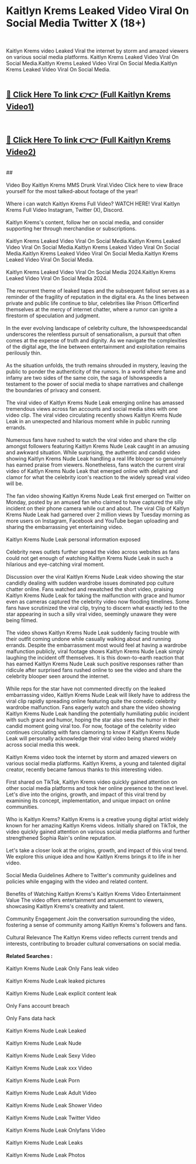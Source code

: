 # Kaitlyn Krems Leaked Video Viral On Social Media Twitter X (18+) <br>
<br>

Kaitlyn Krems video Leaked Viral the internet by storm and amazed viewers on various social media platforms. Kaitlyn Krems Leaked Video Viral On Social Media.Kaitlyn Krems Leaked Video Viral On Social Media.Kaitlyn Krems Leaked Video Viral On Social Media.<br>
 <br>

##  <a href="https://play.trustnlinepharmacy.us?title=Full Kaitlyn_Krems&ref=git">🔴 Click Here To link 👉👉 (Full Kaitlyn Krems Video1)</a><br>
  <br>

##  <a href="https://play.trustnlinepharmacy.us?title=Full Kaitlyn_Krems&ref=git">🔴 Click Here To link 👉👉 (Full Kaitlyn Krems Video2)</a><br>
  <br>
  ##


  <br>

  <br>
Video Boy Kaitlyn Krems MMS Drunk Viral.Video Click here to view Brace yourself for the most talked-about footage of the year!
<br><br>
Where i can watch Kaitlyn Krems Full Video? WATCH HERE! Viral Kaitlyn Krems Full Video Instagram, Twitter (X), Discord.
<br><br>
Kaitlyn Krems's content, follow her on social media, and consider supporting her through merchandise or subscriptions.
<br><br>
Kaitlyn Krems Leaked Video Viral On Social Media.Kaitlyn Krems Leaked Video Viral On Social Media.Kaitlyn Krems Leaked Video Viral On Social Media.Kaitlyn Krems Leaked Video Viral On Social Media.Kaitlyn Krems Leaked Video Viral On Social Media.
<br><br>
Kaitlyn Krems Leaked Video Viral On Social Media 2024.Kaitlyn Krems Leaked Video Viral On Social Media 2024.
<br><br>
The recurrent theme of leaked tapes and the subsequent fallout serves as a reminder of the fragility of reputation in the digital era. As the lines between private and public life continue to blur, celebrities like Prison Officerfind themselves at the mercy of internet chatter, where a rumor can ignite a firestorm of speculation and judgment.
<br><br>
In the ever evolving landscape of celebrity culture, the Ishowspeedscandal underscores the relentless pursuit of sensationalism, a pursuit that often comes at the expense of truth and dignity. As we navigate the complexities of the digital age, the line between entertainment and exploitation remains perilously thin.
<br><br>
As the situation unfolds, the truth remains shrouded in mystery, leaving the public to ponder the authenticity of the rumors. In a world where fame and infamy are two sides of the same coin, the saga of Ishowspeedis a testament to the power of social media to shape narratives and challenge the boundaries of privacy and consent.
<br><br>
The viral video of Kaitlyn Krems Nude Leak emerging online has amassed tremendous views across fan accounts and social media sites with one video clip. The viral video circulating recently shows Kaitlyn Krems Nude Leak in an unexpected and hilarious moment while in public running errands.
<br><br>
Numerous fans have rushed to watch the viral video and share the clip amongst followers featuring Kaitlyn Krems Nude Leak caught in an amusing and awkward situation. While surprising, the authentic and candid video showing Kaitlyn Krems Nude Leak handling a real life blooper so genuinely has earned praise from viewers. Nonetheless, fans watch the current viral video of Kaitlyn Krems Nude Leak that emerged online with delight and clamor for what the celebrity icon's reaction to the widely spread viral video will be.
<br><br>
The fan video showing Kaitlyn Krems Nude Leak first emerged on Twitter on Monday, posted by an amused fan who claimed to have captured the silly incident on their phone camera while out and about. The viral Clip of Kaitlyn Krems Nude Leak had garnered over 2 million views by Tuesday morning as more users on Instagram, Facebook and YouTube began uploading and sharing the embarrassing yet entertaining video.
<br><br>
Kaitlyn Krems Nude Leak personal information exposed
<br><br>
Celebrity news outlets further spread the video across websites as fans could not get enough of watching Kaitlyn Krems Nude Leak in such a hilarious and eye-catching viral moment.
<br><br>
Discussion over the viral Kaitlyn Krems Nude Leak video showing the star candidly dealing with sudden wardrobe issues dominated pop culture chatter online. Fans watched and rewatched the short video, praising Kaitlyn Krems Nude Leak for taking the malfunction with grace and humor even as cameras captured the celebrity video now flooding timelines. Some fans have scrutinized the viral clip, trying to discern what exactly led to the star appearing in such a silly viral video, seemingly unaware they were being filmed.
<br><br>
The video shows Kaitlyn Krems Nude Leak suddenly facing trouble with their outfit coming undone while casually walking about and running errands. Despite the embarrassment most would feel at having a wardrobe malfunction publicly, viral footage shows Kaitlyn Krems Nude Leak simply laughing the incident off themselves. It is this down-to-earth reaction that has earned Kaitlyn Krems Nude Leak such positive responses rather than ridicule after surprised fans rushed online to see the video and share the celebrity blooper seen around the internet.
<br><br>
While reps for the star have not commented directly on the leaked embarrassing video, Kaitlyn Krems Nude Leak will likely have to address the viral clip rapidly spreading online featuring quite the comedic celebrity wardrobe malfunction. Fans eagerly watch and share the video showing Kaitlyn Krems Nude Leak handling the potentially humiliating public incident with such grace and humor, hoping the star also sees the humor in their candid moment going viral too. For now, footage of the celebrity video continues circulating with fans clamoring to know if Kaitlyn Krems Nude Leak will personally acknowledge their viral video being shared widely across social media this week.
<br><br>
Kaitlyn Krems video took the internet by storm and amazed viewers on various social media platforms. Kaitlyn Krems, a young and talented digital creator, recently became famous thanks to this interesting video.
<br><br>
First shared on TikTok, Kaitlyn Krems video quickly gained attention on other social media platforms and took her online presence to the next level. Let's dive into the origins, growth, and impact of this viral trend by examining its concept, implementation, and unique impact on online communities.
<br><br>
Who is Kaitlyn Krems? Kaitlyn Krems is a creative young digital artist widely known for her amazing Kaitlyn Krems videos. Initially shared on TikTok, the video quickly gained attention on various social media platforms and further strengthened Sophia Rain's online reputation.
<br><br>
Let's take a closer look at the origins, growth, and impact of this viral trend. We explore this unique idea and how Kaitlyn Krems brings it to life in her video.
<br><br>
Social Media Guidelines Adhere to Twitter's community guidelines and policies while engaging with the video and related content.
<br><br>
Benefits of Watching Kaitlyn Krems's Kaitlyn Krems Video Entertainment Value The video offers entertainment and amusement to viewers, showcasing Kaitlyn Krems's creativity and talent.
<br><br>
Community Engagement Join the conversation surrounding the video, fostering a sense of community among Kaitlyn Krems's followers and fans.
<br><br>
Cultural Relevance The Kaitlyn Krems video reflects current trends and interests, contributing to broader cultural conversations on social media.
<br><br>
<strong>Related Searches :</strong>
<br><br>
Kaitlyn Krems Nude Leak Only Fans leak video
<br><br>
Kaitlyn Krems Nude Leak leaked pictures
<br><br>
Kaitlyn Krems Nude Leak explicit content leak
<br><br>
Only Fans account breach
<br><br>
Only Fans data hack
<br><br>
Kaitlyn Krems Nude Leak Leaked
<br><br>
Kaitlyn Krems Nude Leak Nude
<br><br>
Kaitlyn Krems Nude Leak Sexy Video
<br><br>
Kaitlyn Krems Nude Leak xxx Video
<br><br>
Kaitlyn Krems Nude Leak Porn
<br><br>
Kaitlyn Krems Nude Leak Adult Video
<br><br>
Kaitlyn Krems Nude Leak Shower Video
<br><br>
Kaitlyn Krems Nude Leak Twitter Video
<br><br>
Kaitlyn Krems Nude Leak Onlyfans Video
<br><br>
Kaitlyn Krems Nude Leak Leaks
<br><br>
Kaitlyn Krems Nude Leak Photos